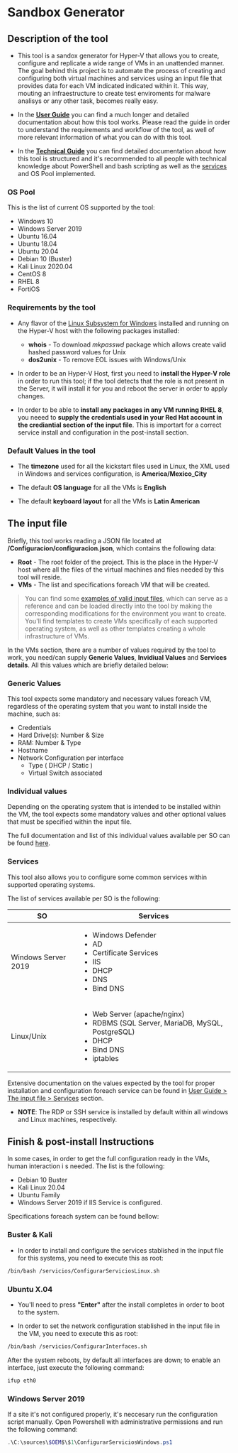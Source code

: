 # Sandbox Generator

## Description of the tool

* This tool is a sandox generator for Hyper-V that allows you to create, configure and replicate a wide range of VMs in an unattended manner. The goal behind this project is to automate the process of creating and configuring both virtual machines and services using an input file that provides data for each VM indicated indicated within it. This way, mouting an infraestructure to create test enviroments for malware analisys or any other task, becomes really easy.

* In the **[User Guide]** you can find a much longer and detailed documentation about how this tool works. Please read the guide in order to understand the requirements and workflow of the tool, as well of more relevant information of what you can do with this tool.

* In the **[Technical Guide]** you can find detailed documentation about how this tool is structured and it's recommended to all people with technical knowledge about PowerShell and bash scripting as well as the [services] and OS Pool implemented.

### OS Pool

This is the list of current OS supported by the tool:

* Windows 10
* Windows Server 2019
* Ubuntu 16.04 
* Ubuntu 18.04 
* Ubuntu 20.04 
* Debian 10 (Buster)
* Kali Linux 2020.04
* CentOS 8
* RHEL 8
* FortiOS

### Requirements by the tool

* Any flavor of the [Linux Subsystem for Windows] installed and running on the Hyper-V host with the following packages installed:

    - **whois** - To download *mkpasswd* package which allows create valid hashed password values for Unix
    - **dos2unix** - To remove EOL issues with Windows/Unix

* In order to be an Hyper-V Host, first you need to **install the Hyper-V role** in order to run this tool; if the tool detects that the role is not present in the Server, it will install it for you and reboot the server in order to apply changes.

* In order to be able to **install any packages in any VM running RHEL 8**, you neeed to **supply the credentials used in your Red Hat account in the crediantial section of the input file**. This is importart for a correct service install and configuration in the post-install section.


### Default Values in the tool

* The **timezone** used for all the kickstart files used in Linux, the XML used in Windows and services configuration, is **America/Mexico_City**

* The default **OS language** for all the VMs is **English**

* The default **keyboard layout** for all the VMs is **Latin American**



## The input file

Briefly, this tool works reading a JSON file located at **/Configuracion/configuracion.json**, which contains the following data:

* **Root** - The root folder of the project. This is the place in the Hyper-V host where all the files of the virtual machines and files needed by this tool will reside.
* **VMs** - The list and specifications foreach VM that will be created.

> You can find some [examples of valid input files], which can serve as a reference and can be loaded directly into the tool by making the corresponding modifications for the environment you want to create. 
> You'll find templates to create VMs specifically of each supported operating system, as well as other templates creating a whole infrastructure of VMs.

In the VMs section, there are a number of values required by the tool to work, you need/can supply **Generic Values**, **Invidiual Values** and **Services details**. All this values which are briefly detailed below:

### Generic Values

This tool expects some mandatory and necessary values foreach VM, regardless of the operating system that you want to install inside the machine, such as:

* Credentials
* Hard Drive(s): Number & Size  
* RAM: Number & Type 
* Hostname
* Network Configuration per interface
    * Type ( DHCP / Static )
    * Virtual Switch associated

### Individual values

Depending on the operating system that is intended to be installed within the VM, the tool expects some mandatory values and other optional values that must be specified within the input file.

The full documentation and list of this individual values available per SO can be found [here].

### Services 

This tool also allows you to configure some common services within supported operating systems.

The list of services available per SO is the following:

| SO | Services |
| ------ | ------ |
| Windows Server 2019 |  <ul><li>Windows Defender</li><li>AD</li><li>Certificate Services</li><li>IIS</li><li>DHCP</li><li>DNS</li><li>Bind DNS</li></ul> |
| Linux/Unix | <ul><li>Web Server (apache/nginx)</li><li>RDBMS (SQL Server, MariaDB, MySQL, PostgreSQL)</li><li>DHCP</li><li>Bind DNS</li><li>iptables</li></ul> |

Extensive documentation on the values expected by the tool for proper installation and configuration foreach service can be found in [User Guide > The input file > Services] section.

* **NOTE**: The RDP or SSH service is installed by default within all windows and Linux machines, respectively.


## Finish & post-install Instructions

In some cases, in order to get the full configuration ready in the VMs, human interaction i
s needed. The list is the following:

* Debian 10 Buster
* Kali Linux 20.04
* Ubuntu Family
* Windows Server 2019 if IIS Service is configured.

Specifications foreach system can be found bellow:

### Buster & Kali

*  In order to install and configure the services stablished in the input file for this systems, you need to execute this as root:

```sh
/bin/bash /servicios/ConfigurarServiciosLinux.sh
```

### Ubuntu X.04

* You'll need to press **"Enter"** after the install completes in order to boot to the system.

* In order to set the network configuration stablished in the input file in the VM, you need to execute this as root:

```sh
/bin/bash /servicios/ConfigurarInterfaces.sh
```

After the system reboots, by default all interfaces are down; to enable an interface, just execute the following command:

```sh
ifup eth0
```

### Windows Server 2019

If a site it's not configured properly, it's neccesary run the configuration script manually. Open Powershell with administrative permissions and run the following command:

```Powershell
.\C:\sources\$OEM$\$1\ConfigurarServiciosWindows.ps1
```

[here]: <https://docs.google.com/spreadsheets/d/13qQsPp08ocH_j-whSafJKate7DskU9h4aBCn-lr3qTU/edit#gid=0s>
[Linux Subsystem for Windows]: <https://docs.microsoft.com/en-us/windows/wsl/install-win10> 
[examples of valid input files]: <./Configuracion/Plantillas>
[User Guide > The input file > Services]: <./recursos/UserGuide#the-input-file>
[User Guide]: <./recursos/UserGuide>
[services]: <#services>
[Technical Guide]: <./recursos/TechnicalGuide>
